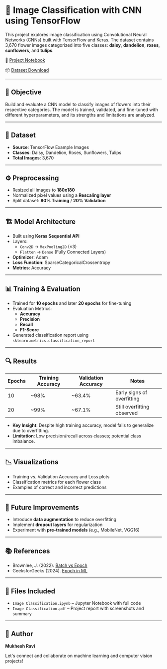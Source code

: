 # 🌸 Image Classification with CNN using TensorFlow

This project explores image classification using Convolutional Neural Networks (CNNs) built with TensorFlow and Keras. The dataset contains 3,670 flower images categorized into five classes: **daisy**, **dandelion**, **roses**, **sunflowers**, and **tulips**.

🔗 [Project Notebook](https://github.com/Mukhesh19/Image-Classification)

📦 [Dataset Download](https://storage.googleapis.com/download.tensorflow.org/example_images/flower_photos.tgz)

---

## 🧠 Objective

Build and evaluate a CNN model to classify images of flowers into their respective categories. The model is trained, validated, and fine-tuned with different hyperparameters, and its strengths and limitations are analyzed.

---

## 📂 Dataset

- **Source**: TensorFlow Example Images
- **Classes**: Daisy, Dandelion, Roses, Sunflowers, Tulips
- **Total Images**: 3,670

---

## ⚙️ Preprocessing

- Resized all images to **180x180**
- Normalized pixel values using a **Rescaling layer**
- Split dataset: **80% Training** / **20% Validation**

---

## 🏗️ Model Architecture

- Built using **Keras Sequential API**
- Layers:
  - `Conv2D` → `MaxPooling2D` (×3)
  - `Flatten` → `Dense` (Fully Connected Layers)
- **Optimizer**: Adam
- **Loss Function**: SparseCategoricalCrossentropy
- **Metrics**: Accuracy

---

## 📊 Training & Evaluation

- Trained for **10 epochs** and later **20 epochs** for fine-tuning
- Evaluation Metrics:
  - **Accuracy**
  - **Precision**
  - **Recall**
  - **F1-Score**
- Generated classification report using `sklearn.metrics.classification_report`

---

## 🔍 Results

| Epochs | Training Accuracy | Validation Accuracy | Notes                     |
|--------|--------------------|----------------------|----------------------------|
| 10     | ~98%               | ~63.4%               | Early signs of overfitting |
| 20     | ~99%               | ~67.1%               | Still overfitting observed |

- **Key Insight**: Despite high training accuracy, model fails to generalize due to overfitting.
- **Limitation**: Low precision/recall across classes; potential class imbalance.

---

## 📉 Visualizations

- Training vs. Validation Accuracy and Loss plots
- Classification metrics for each flower class
- Examples of correct and incorrect predictions

---

## 🔁 Future Improvements

- Introduce **data augmentation** to reduce overfitting
- Implement **dropout layers** for regularization
- Experiment with **pre-trained models** (e.g., MobileNet, VGG16)

---

## 📚 References

- Brownlee, J. (2022). [Batch vs Epoch](https://machinelearningmastery.com/difference-between-a-batch-and-an-epoch/)
- GeeksforGeeks (2024). [Epoch in ML](https://www.geeksforgeeks.org/epoch-in-machine-learning/)

---

## 📁 Files Included

- `Image Classification.ipynb` – Jupyter Notebook with full code
- `Image Classification.pdf` – Project report with screenshots and summary

---

## 👋 Author

**Mukhesh Ravi**

Let's connect and collaborate on machine learning and computer vision projects!
